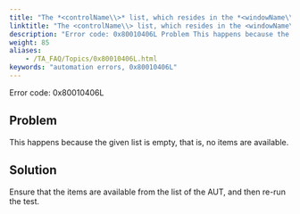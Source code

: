 ```yaml
--- 
title: "The *<controlName\\>* list, which resides in the *<windowName\\>* window, is empty. TestArchitect is unable to select any items in the list."
linktitle: "The <controlName\\> list, which resides in the <windowName\\> window, is empty. TestArchitect is unable to select any items in the list."
description: "Error code: 0x80010406L Problem This happens because the given list is empty, that is, no items are available. Solution Ensure that the items are available from the list of the AUT, and then re-run ..."
weight: 85
aliases: 
    - /TA_FAQ/Topics/0x80010406L.html
keywords: "automation errors, 0x80010406L"
---
```


Error code: 0x80010406L

## Problem

This happens because the given list is empty, that is, no items are available.

## Solution

Ensure that the items are available from the list of the AUT, and then re-run the test.




